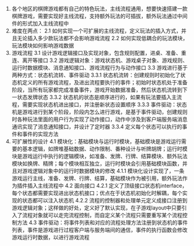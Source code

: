 1. 各个地区的棋牌游戏都有自己的特色玩法，主线流程通用，想要快速搭建一款棋牌游戏，需要实现好主线流程，支持额外玩法的可插拔，额外玩法通过中间件的形式加入主线流程中
2. 难度在两点：
2.1 如何实现一个可扩展的主线流程，定义玩法的插入方式，并且无论插入多少款玩法都不会影响游戏流程
2.2 如何实现低耦合的玩法模块，玩法模块如何影响游戏数据
3. 游戏流程
3.1 设计游戏逻辑接口及实现对象，包含规则配置，进桌、准备、重连、离开等接口
3.2 游戏逻辑对象：游戏状态机、游戏桌子对象、游戏规则、运行时数据模块、消息通知接口、游戏流程行为与动作接口
3.3 游戏进行基于两种方式：状态机流转、事件驱动
3.3.1 状态机流转：创建规则时初始化了状态机定义的所有游戏流程，及进出流程要执行的事件；初始时状态机处于准备阶段，当所有玩家都完成准备事件，游戏开始数据准备，然后状态机流转到下一状态发牌状态
3.3.2 状态机的状态是顺序进行的，如果有玩法要插入主流程，需要实现状态机进出接口，并注册新状态设置顺序
3.3.3 事件驱动：状态机是游戏进行到某个阶段，阶段内怎么进行游戏，是基于事件驱动，创建规则时各种玩法里面的用户行为实现了动作接口，动作中涉及到客户端服务端消息通讯实现了消息通知接口，并设计了定时器
3.3.4 定义每个状态可以执行的事件和事件的实现方法
4. 可扩展性的设计
4.1 模块化：基础模块与运行时模块，基础模块是游戏运行需要的基本逻辑，如牌堆基础数据、动作限制、番种设计与听牌胡牌；运行时模块是游戏运行中执行的逻辑模块，如准备、发牌、行牌、结算模块、额外玩法模块如换牌、精牌；每个模块相互独立，运行时模块会引用基础模块函数，并且对游戏逻辑对象中的运行时数据模块的修改
4.1.1 模块化设计实现了，一条游戏运行主线，准备、发牌、行牌、结算，基础模块作为被引用，额外玩法作为插件插入主线流程中
4.2 面向接口
4.2.1 定义了顶级接口状态机interface，每个状态都需要实现进出状态机接口；优点在于状态机初始化时解耦，每个实现的状态都可以注入状态机
4.2.2 流程的控制器和处理单元定义成接口注册到游戏逻辑对象；这样做的好处，定义好了默认实现，在子游戏layout中只要引入了流程对象就可以走完流程控制，而自定义某个流程只需要重写某个流程控制方法
4.3 事件驱动：将事件列表和对应的流程处理方法注册到状态机的事件列表，事件是游戏进行过程客户端与服务端间的通信，事件的执行函数会修改游戏运行时数据，以进行游戏流程
